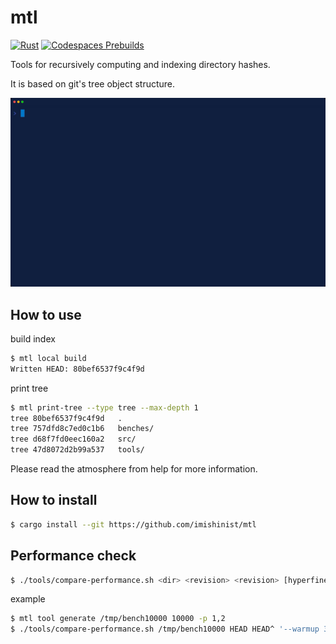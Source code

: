 # mtl

[![Rust](https://github.com/imishinist/mtl/actions/workflows/rust.yml/badge.svg)](https://github.com/imishinist/mtl/actions/workflows/rust.yml)
[![Codespaces Prebuilds](https://github.com/imishinist/mtl/actions/workflows/codespaces/create_codespaces_prebuilds/badge.svg?branch=main)](https://github.com/imishinist/mtl/actions/workflows/codespaces/create_codespaces_prebuilds)

Tools for recursively computing and indexing directory hashes.

It is based on git's tree object structure.

![Demo](assets/demo.gif)

## How to use

build index

```bash
$ mtl local build
Written HEAD: 80bef6537f9c4f9d
```

print tree

```bash
$ mtl print-tree --type tree --max-depth 1
tree 80bef6537f9c4f9d   .
tree 757dfd8c7ed0c1b6   benches/
tree d68f7fd0eec160a2   src/
tree 47d8072d2b99a537   tools/
```

Please read the atmosphere from help for more information.


## How to install

```bash
$ cargo install --git https://github.com/imishinist/mtl
```

## Performance check

```bash
$ ./tools/compare-performance.sh <dir> <revision> <revision> [hyperfine options] 
```

example

```bash
$ mtl tool generate /tmp/bench10000 10000 -p 1,2
$ ./tools/compare-performance.sh /tmp/bench10000 HEAD HEAD^ '--warmup 3'
```
